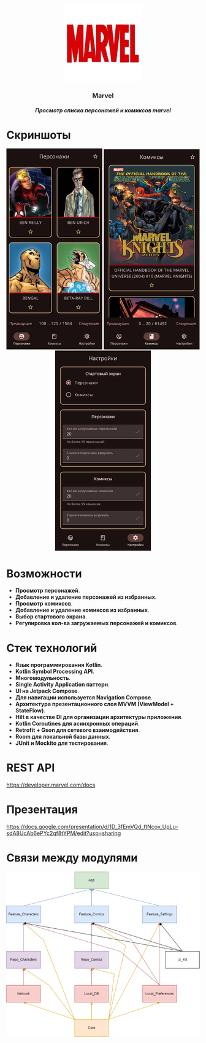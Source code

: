 <div align="center">
  <img src="ui_kit/src/main/res/mipmap/ic_app.webp" alt="Логотип" width="200">
  
  <h3>Marvel</h3>
  <h5>Просмотр списка персонажей и комиксов marvel</h5>
</div>

# Скриншоты
<p align="center">
  <img src="screenshots/characters_screenshots.jpg" alt="Экран персонажей" width="250">
  <img src="screenshots/comics_screenshots.jpg" alt="Экран комиксов" width="250">
  <img src="screenshots/settings_screenshots.jpg" alt="Экран настроек" width="250">
</p>

# Возможности
- **Просмотр персонажей**.
- **Добавление и удаление персонажей из избранных**.
- **Просмотр комиксов**.
- **Добавление и удаление комиксов из избранных**.
- **Выбор стартового экрана**.
- **Регулировка кол-ва загружаемых персонажей и комиксов**.

# Стек технологий

- **Язык программирования Kotlin**.
- **Kotlin Symbol Processing API**.
- **Многомодульность**.
- **Single Activity Application паттерн**.
- **UI на Jetpack Compose**.
- **Для навигации используется Navigation Compose**.
- **Архитектура презентационного слоя MVVM (ViewModel + StateFlow)**.
- **Hilt в качестве DI для организации архитектуры приложения**.
- **Kotlin Coroutines для асинхронных операций**.
- **Retrofit + Gson для сетевого взаимодействия**.
- **Room для локальной базы данных**.
- **JUnit и Mockito для тестирования**.

# REST API
https://developer.marvel.com/docs

# Презентация
https://docs.google.com/presentation/d/1D_3fEmVQd_ftNcov_UpLu-sdA8UcAb6ePYc2qf8tYPM/edit?usp=sharing

# Связи между модулями
<div align="center">
  <img src="screenshots/module_connections.png" alt="Связи между модулями">
</div>
